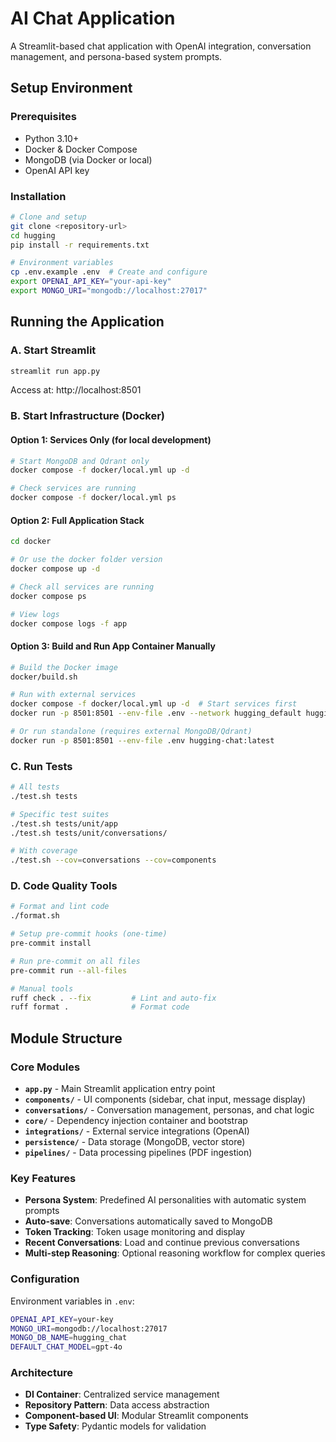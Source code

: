 # AI Chat Application

A Streamlit-based chat application with OpenAI integration, conversation management, and persona-based system prompts.

## Setup Environment

### Prerequisites
- Python 3.10+
- Docker & Docker Compose
- MongoDB (via Docker or local)
- OpenAI API key

### Installation
```bash
# Clone and setup
git clone <repository-url>
cd hugging
pip install -r requirements.txt

# Environment variables
cp .env.example .env  # Create and configure
export OPENAI_API_KEY="your-api-key"
export MONGO_URI="mongodb://localhost:27017"
```

## Running the Application

### A. Start Streamlit
```bash
streamlit run app.py
```
Access at: http://localhost:8501

### B. Start Infrastructure (Docker)

#### Option 1: Services Only (for local development)
```bash
# Start MongoDB and Qdrant only
docker compose -f docker/local.yml up -d

# Check services are running
docker compose -f docker/local.yml ps
```

#### Option 2: Full Application Stack
```bash
cd docker

# Or use the docker folder version
docker compose up -d

# Check all services are running
docker compose ps

# View logs
docker compose logs -f app
```

#### Option 3: Build and Run App Container Manually
```bash
# Build the Docker image
docker/build.sh

# Run with external services
docker compose -f docker/local.yml up -d  # Start services first
docker run -p 8501:8501 --env-file .env --network hugging_default hugging-chat:latest

# Or run standalone (requires external MongoDB/Qdrant)
docker run -p 8501:8501 --env-file .env hugging-chat:latest
```

### C. Run Tests
```bash
# All tests
./test.sh tests

# Specific test suites
./test.sh tests/unit/app
./test.sh tests/unit/conversations/

# With coverage
./test.sh --cov=conversations --cov=components
```

### D. Code Quality Tools
```bash
# Format and lint code
./format.sh

# Setup pre-commit hooks (one-time)
pre-commit install

# Run pre-commit on all files
pre-commit run --all-files

# Manual tools
ruff check . --fix         # Lint and auto-fix
ruff format .              # Format code
```

## Module Structure

### Core Modules
- **`app.py`** - Main Streamlit application entry point
- **`components/`** - UI components (sidebar, chat input, message display)
- **`conversations/`** - Conversation management, personas, and chat logic
- **`core/`** - Dependency injection container and bootstrap
- **`integrations/`** - External service integrations (OpenAI)
- **`persistence/`** - Data storage (MongoDB, vector store)
- **`pipelines/`** - Data processing pipelines (PDF ingestion)

### Key Features
- **Persona System**: Predefined AI personalities with automatic system prompts
- **Auto-save**: Conversations automatically saved to MongoDB
- **Token Tracking**: Token usage monitoring and display
- **Recent Conversations**: Load and continue previous conversations
- **Multi-step Reasoning**: Optional reasoning workflow for complex queries

### Configuration
Environment variables in `.env`:
```bash
OPENAI_API_KEY=your-key
MONGO_URI=mongodb://localhost:27017
MONGO_DB_NAME=hugging_chat
DEFAULT_CHAT_MODEL=gpt-4o
```

### Architecture
- **DI Container**: Centralized service management
- **Repository Pattern**: Data access abstraction
- **Component-based UI**: Modular Streamlit components
- **Type Safety**: Pydantic models for validation
